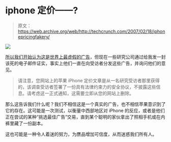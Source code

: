 # iphone 定价——?

> 原文：<https://web.archive.org/web/http://techcrunch.com/2007/02/18/iphonepricingfakery/>

![](img/35fbd2e169aa2a4829e67b9cba3b3682.png)

[所以我们开始认为这是世界上最虚假的广告](https://web.archive.org/web/20201020052253/http://crunchgear.com/2007/02/16/cingulars-iphone-pricing-leak-fakiest-fake-that-ever-did-fake/)，但现在一些研究公司通过给我发一封该死的电子邮件证实，事实上他们一直在向受访者分发这些广告，并询问他们的意见。

> 请注意，您网站上的苹果 iPhone 定价文章是从一名研究受访者那里获得的，该调查受访者签署了一份具有法律约束力的安全协议，不披露这些信息。请考虑这一正式通知，这需要立即从您的网站上删除。

那么这告诉我们什么呢？我们不相信这是一个真实的广告，也不相信苹果意识到了它的存在。这可能是一次测试，以衡量中西部地区对 iPhone 的反应，或者是他们正在尝试的某种“挑选最佳广告”交易，直到某个聪明的家伙拿出了照相手机或在内裤里藏了一份副本。

这也可能是一种令人着迷的努力，为赝品增加可信度，从而迷惑我们所有人。
